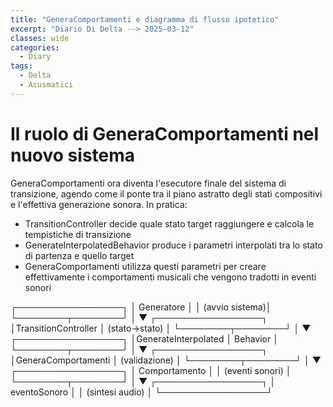 ```yaml
---
title: "GeneraComportamenti e diagramma di flusso ipotetico"
excerpt: "Diario Di Delta --> 2025-03-12"
classes: wide
categories:
  - Diary
tags:
  - Delta
  - Acusmatici
---
```


# Il ruolo di GeneraComportamenti nel nuovo sistema

GeneraComportamenti ora diventa l'esecutore finale del sistema di transizione, agendo come il ponte tra il piano astratto degli stati compositivi e l'effettiva generazione sonora. In pratica:
- TransitionController decide quale stato target raggiungere e calcola le tempistiche di transizione
- GenerateInterpolatedBehavior produce i parametri interpolati tra lo stato di partenza e quello target
- GeneraComportamenti utilizza questi parametri per creare effettivamente i comportamenti musicali che vengono tradotti in eventi sonori

┌─────────────────┐
│     Generatore  │
│  (avvio sistema)│
└────────┬────────┘
         │
         ▼
┌─────────────────┐
│TransitionController
│   (stato→stato) │
└────────┬────────┘
         │
         ▼
┌─────────────────┐
│GenerateInterpolated
│     Behavior    │
└────────┬────────┘
         │
         ▼
┌─────────────────┐
│GeneraComportamenti
│  (validazione)  │
└────────┬────────┘
         │
         ▼
┌─────────────────┐
│  Comportamento  │
│ (eventi sonori) │
└────────┬────────┘
         │
         ▼
┌─────────────────┐
│  eventoSonoro   │
│ (sintesi audio) │
└─────────────────┘